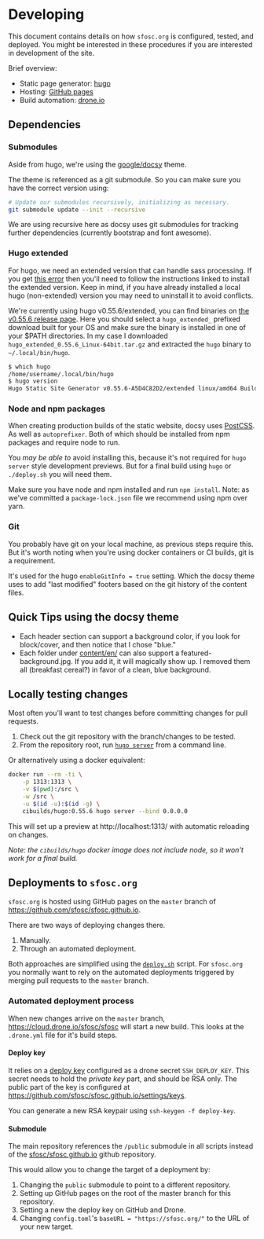 # Developing

This document contains details on how `sfosc.org` is configured, tested, and deployed.
You might be interested in these procedures if you are interested in development of the site.

Brief overview:
- Static page generator: [hugo](https://gohugo.io/)
- Hosting: [GitHub pages](https://pages.github.com/)
- Build automation: [drone.io](https://drone.io/)

## Dependencies

### Submodules

Aside from hugo, we're using the [google/docsy](https://github.com/google/docsy) theme.

The theme is referenced as a git submodule. So you can make sure you have the correct version using:

```sh
# Update our submodules recursively, initializing as necessary.
git submodule update --init --recursive
```

We are using recursive here as docsy uses git submodules for tracking further dependencies (currently bootstrap and font awesome).

### Hugo extended

For hugo, we need an extended version that can handle sass processing.
If you get [this error](https://gohugo.io/troubleshooting/faq/#i-get-this-feature-is-not-available-in-your-current-hugo-version)
then you'll need to follow the instructions linked to install the extended version.
Keep in mind, if you have already installed a local hugo (non-extended) version you may need to uninstall it to avoid conflicts.

We're currently using hugo v0.55.6/extended, you can find binaries on [the v0.55.6 release page](https://github.com/gohugoio/hugo/releases/tag/v0.55.6).
Here you should select a `hugo_extended_` prefixed download built for your OS and make sure the binary is installed in one of your $PATH directories.
In my case I downloaded `hugo_extended_0.55.6_Linux-64bit.tar.gz` and extracted the `hugo` binary to `~/.local/bin/hugo`.

```sh
$ which hugo
/home/username/.local/bin/hugo
$ hugo version
Hugo Static Site Generator v0.55.6-A5D4C82D2/extended linux/amd64 BuildDate: 2019-05-18T08:08:34Z
```

### Node and npm packages

When creating production builds of the static website, docsy uses [PostCSS](https://gohugo.io/hugo-pipes/postcss/).
As well as `autoprefixer`. Both of which should be installed from npm packages and require node to run.

You _may be able to_ avoid installing this, because it's not required for `hugo server` style development previews.
But for a final build using `hugo` or `./deploy.sh` you will need them.

Make sure you have node and npm installed and run `npm install`.
Note: as we've committed a `package-lock.json` file we recommend using npm over yarn.

### Git

You probably have git on your local machine, as previous steps require this.
But it's worth noting when you're using docker containers or CI builds, git is a requirement.

It's used for the hugo `enableGitInfo = true` setting.
Which the docsy theme uses to add "last modified" footers based on the git history of the content files.

## Quick Tips using the docsy theme

 - Each header section can support a background color, if you look for block/cover, and then notice that I chose "blue."
 - Each folder under [content/en/](content/en) can also support a featured-background.jpg. If you add it, it will magically show up. I removed them all (breakfast cereal?) in favor of a clean, blue background.

## Locally testing changes

Most often you'll want to test changes before committing changes for pull requests.

1. Check out the git repository with the branch/changes to be tested.
2. From the repository root, run [`hugo server`](https://gohugo.io/commands/hugo_server/) from a command line.

Or alternatively using a docker equivalent:

```sh
docker run --rm -ti \
	-p 1313:1313 \
	-v $(pwd):/src \
	-w /src \
	-u $(id -u):$(id -g) \
	cibuilds/hugo:0.55.6 hugo server --bind 0.0.0.0
```

This will set up a preview at http://localhost:1313/ with automatic reloading on changes.

_Note: the `cibuilds/hugo` docker image does not include node, so it won't work for a final build._

## Deployments to `sfosc.org`

`sfosc.org` is hosted using GitHub pages on the `master` branch of https://github.com/sfosc/sfosc.github.io.

There are two ways of deploying changes there.

1. Manually.
2. Through an automated deployment.

Both approaches are simplified using the [`deploy.sh`](./deploy.sh) script.
For `sfosc.org` you normally want to rely on the automated deployments triggered
by merging pull requests to the `master` branch.

### Automated deployment process

When new changes arrive on the `master` branch, https://cloud.drone.io/sfosc/sfosc will start a new build.
This looks at the `.drone.yml` file for it's build steps.

#### Deploy key

It relies on a [deploy key](https://developer.github.com/v3/guides/managing-deploy-keys/#deploy-keys)
configured as a drone secret `SSH_DEPLOY_KEY`.
This secret needs to hold the _private key_ part, and should be RSA only.
The public part of the key is configured at https://github.com/sfosc/sfosc.github.io/settings/keys.

You can generate a new RSA keypair using `ssh-keygen -f deploy-key`.

#### Submodule

The main repository references the `/public` submodule in all scripts instead of the
[sfosc/sfosc.github.io](https://github.com/sfosc/sfosc.github.io) github repository.

This would allow you to change the target of a deployment by:

1. Changing the `public` submodule to point to a different repository.
1. Setting up GitHub pages on the root of the master branch for this repository.
1. Setting a new the deploy key on GitHub and Drone.
1. Changing `config.toml`'s `baseURL = "https://sfosc.org/"` to the URL of your new target.
